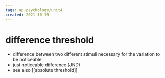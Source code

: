 ```yaml
---
tags: ap-psychology/unit4 
created: 2021-10-19
---
```


# difference threshold

- difference between two different stimuli necessary for the variation to be noticeable
- just noticeable difference (JND)
- see also [[absolute threshold]] 
